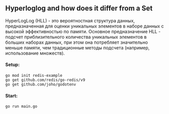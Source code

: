 ## Hyperloglog and how does it differ from a Set

HyperLogLog (HLL) - это вероятностная структура данных, предназначенная для оценки уникальных элементов в наборе данных с высокой эффективностью по памяти. Основное предназначение HLL - подсчет приблизительного количества уникальных элементов в больших наборах данных, при этом она потребляет значительно меньше памяти, чем традиционные методы подсчета (например, использование множеств).

#### Setup:

```
go mod init redis-example
go get github.com/redis/go-redis/v9
go get github.com/joho/godotenv
```

#### Start:

```
go run main.go
```
